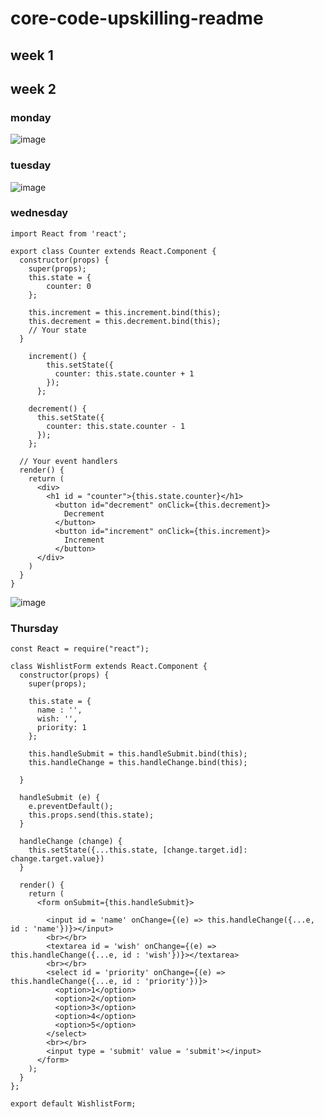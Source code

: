 # core-code-upskilling-readme

## week 1


## week 2
### monday
![image](https://user-images.githubusercontent.com/89661214/199131524-d54da815-7c9d-4c81-b857-9df6cc0011b0.png)

### tuesday
![image](https://user-images.githubusercontent.com/89661214/199864676-58477a3a-cedf-4f14-9a12-37b00c537a6b.png)

### wednesday
```
import React from 'react';

export class Counter extends React.Component {
  constructor(props) {
    super(props);
    this.state = {
        counter: 0
    };

    this.increment = this.increment.bind(this);
    this.decrement = this.decrement.bind(this);
    // Your state
  }
  
    increment() {
        this.setState({
          counter: this.state.counter + 1
        });
      };
      
    decrement() {
      this.setState({
        counter: this.state.counter - 1
      });
    };
  
  // Your event handlers 
  render() {
    return (
      <div>
        <h1 id = "counter">{this.state.counter}</h1>
          <button id="decrement" onClick={this.decrement}>
            Decrement
          </button>
          <button id="increment" onClick={this.increment}>
            Increment
          </button>
      </div>
    )
  }
}
```
![image](https://user-images.githubusercontent.com/89661214/200453746-34334df1-1aff-4f77-923c-2923a8bfeb38.png)

### Thursday
```
const React = require("react");

class WishlistForm extends React.Component {
  constructor(props) {
    super(props);
    
    this.state = {
      name : '',
      wish: '',
      priority: 1
    };

    this.handleSubmit = this.handleSubmit.bind(this);
    this.handleChange = this.handleChange.bind(this);

  }

  handleSubmit (e) {
    e.preventDefault();
    this.props.send(this.state);
  }

  handleChange (change) {
    this.setState({...this.state, [change.target.id]: change.target.value})
  }
  
  render() {
    return (
      <form onSubmit={this.handleSubmit}>

        <input id = 'name' onChange={(e) => this.handleChange({...e, id : 'name'})}></input>
        <br></br>
        <textarea id = 'wish' onChange={(e) => this.handleChange({...e, id : 'wish'})}></textarea>
        <br></br>
        <select id = 'priority' onChange={(e) => this.handleChange({...e, id : 'priority'})}>  
          <option>1</option>  
          <option>2</option>  
          <option>3</option>  
          <option>4</option>  
          <option>5</option>  
        </select>  
        <br></br>
        <input type = 'submit' value = 'submit'></input>
      </form>
    );
  }
};

export default WishlistForm;

```
